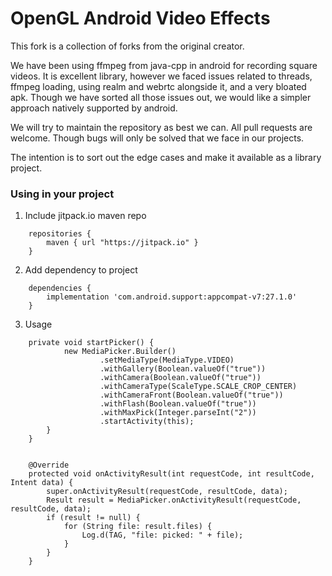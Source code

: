 # OpenGL Android Video Effects

This fork is a collection of forks from the original creator. 

We have been using ffmpeg from java-cpp in android for recording square videos. It is excellent library, however we faced issues related to threads, ffmpeg loading, using realm and webrtc alongside it, and a very bloated apk.
Though we have sorted all those issues out, we would like a simpler approach natively supported by android. 

We will try to maintain the repository as best we can. All pull requests are welcome. 
Though bugs will only be solved that we face in our projects.

The intention is to sort out the edge cases and make it available as a library project.

### Using in your project

1. Include jitpack.io maven repo

```
    repositories {
        maven { url "https://jitpack.io" }
    }

```

2. Add dependency to project

```
    dependencies {
        implementation 'com.android.support:appcompat-v7:27.1.0'
    }

```

3. Usage

```
    private void startPicker() {
            new MediaPicker.Builder()
                    .setMediaType(MediaType.VIDEO)
                    .withGallery(Boolean.valueOf("true"))
                    .withCamera(Boolean.valueOf("true"))
                    .withCameraType(ScaleType.SCALE_CROP_CENTER)
                    .withCameraFront(Boolean.valueOf("true"))
                    .withFlash(Boolean.valueOf("true"))
                    .withMaxPick(Integer.parseInt("2"))
                    .startActivity(this);
        }
    }
    
    
    @Override
    protected void onActivityResult(int requestCode, int resultCode, Intent data) {
        super.onActivityResult(requestCode, resultCode, data);
        Result result = MediaPicker.onActivityResult(requestCode, resultCode, data);
        if (result != null) {
            for (String file: result.files) {
                Log.d(TAG, "file: picked: " + file);
            }
        }
    }

```
